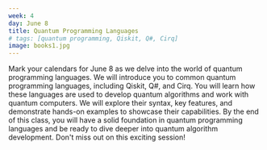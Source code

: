 ```yaml
---
week: 4
day: June 8
title: Quantum Programming Languages
# tags: [quantum programming, Qiskit, Q#, Cirq]
image: books1.jpg
---
```


Mark your calendars for June 8 as we delve into the world of quantum programming languages. We will introduce you to common quantum programming languages, including Qiskit, Q#, and Cirq. You will learn how these languages are used to develop quantum algorithms and work with quantum computers. We will explore their syntax, key features, and demonstrate hands-on examples to showcase their capabilities. By the end of this class, you will have a solid foundation in quantum programming languages and be ready to dive deeper into quantum algorithm development. Don't miss out on this exciting session!